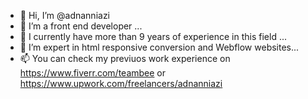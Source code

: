 - 👋 Hi, I’m @adnanniazi
- 👀 I’m a front end developer ...
- 🌱 I currently have more than 9 years of experience in this field ...
- 💞️ I’m expert in html responsive conversion and Webflow websites...
- 📫 You can check my previuos work experience on https://www.fiverr.com/teambee or https://www.upwork.com/freelancers/adnanniazi

<!---
adnanniazi/adnanniazi is a ✨ special ✨ repository because its `README.md` (this file) appears on your GitHub profile.
You can click the Preview link to take a look at your changes.
--->

